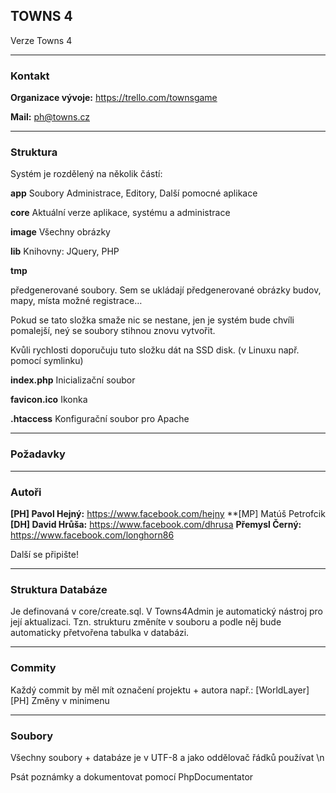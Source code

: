 ## TOWNS 4

 Verze Towns 4

* * *
### Kontakt

**Organizace vývoje:** https://trello.com/townsgame

**Mail:** ph@towns.cz

* * *
### Struktura

Systém je rozdělený na několik částí: 


**app** Soubory Administrace, Editory, Další  pomocné aplikace 

**core** Aktuální verze aplikace, systému a administrace

**image** Všechny obrázky

**lib** Knihovny: JQuery, PHP

**tmp**

předgenerované soubory. Sem se ukládají předgenerované obrázky budov, mapy, místa možné registrace…

Pokud se tato složka smaže nic se nestane, jen je systém bude chvíli pomalejší, neý se soubory stihnou znovu vytvořit.

Kvůli rychlosti doporučuju tuto složku dát na SSD disk. (v Linuxu např. pomocí symlinku)

**index.php** Inicializační soubor

**favicon.ico** Ikonka

**.htaccess** Konfigurační soubor pro Apache

* * *
### Požadavky


* * *
### Autoři

**[PH] Pavol Hejný:** https://www.facebook.com/hejny
**[MP] Matúš Petrofcik
**[DH] David Hrůša:** https://www.facebook.com/dhrusa
**Přemysl Černý:** https://www.facebook.com/longhorn86


Další se připište!

* * *
### Struktura Databáze

Je definovaná v core/create.sql. V Towns4Admin je automatický nástroj pro její aktualizaci. Tzn. strukturu změníte v souboru a podle něj bude automaticky přetvořena tabulka v databázi.

* * *
### Commity

Každý commit by měl mít označení projektu + autora např.: [WorldLayer][PH] Změny v minimenu


* * *
### Soubory

Všechny soubory + databáze je v UTF-8 a jako oddělovač řádků používat \n

Psát poznámky a dokumentovat pomocí PhpDocumentator
